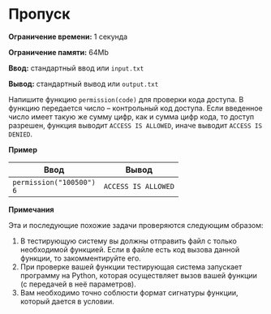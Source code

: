 # Пропуск

**Ограничение времени:** 1 секунда

**Ограничение памяти:** 64Mb

**Ввод:** стандартный ввод или `input.txt`

**Вывод:** стандартный вывод или `output.txt`

Напишите функцию `permission(code)` для проверки кода доступа. В функцию передается число – контрольный код доступа. Если введенное число имеет такую же сумму цифр, как и сумма цифр кода, то доступ разрешен, функция выводит `ACCESS IS ALLOWED`, иначе выводит `ACCESS IS DENIED`.

**Пример**

| Ввод              | Вывод              |
| ----------------- | ------------------ |
| `permission("100500")`<br>`6` | `ACCESS IS ALLOWED` |

**Примечания**

Эта и последующие похожие задачи проверяются следующим образом:

1.  В тестирующую систему вы должны отправить файл с только необходимой функцией. Если в файле есть код вызова данной функции, то закомментируйте его.
2.  При проверке вашей функции тестирующая система запускает программу на Python, которая осуществляет вызов вашей функции (с передачей в неё параметров).
3.  Вам необходимо точно соблюсти формат сигнатуры функции, который дается в условии.
